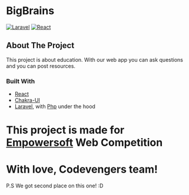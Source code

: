 # BigBrains
[![Laravel](https://github.com/TheSlayer-666/BigBrains/actions/workflows/laravel.yml/badge.svg)](https://github.com/TheSlayer-666/BigBrains/actions/workflows/laravel.yml) [![React](https://github.com/TheSlayer-666/BigBrains/actions/workflows/react.yml/badge.svg)](https://github.com/TheSlayer-666/BigBrains/actions/workflows/react.yml)
## About The Project
This project is about education. With our web app you can ask questions and you can post resources.

### Built With

* [React](https://reactjs.org/)
* [Chakra-UI](https://chakra-ui.com/)
* [Laravel](https://laravel.com/), with [Php](https://www.php.net/) under the hood


# This project is made for [Empowersoft](https://empowersoft.ro/concurs/rezultate/rezultate_finale_pagini_web_ed_7.pdf) Web Competition
# With love, Codevengers team!
P.S We got second place on this one! :D
